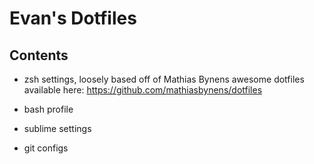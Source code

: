 Evan's Dotfiles
======

Contents
-------
* zsh settings, loosely based off of Mathias Bynens awesome dotfiles available here: https://github.com/mathiasbynens/dotfiles

* bash profile

* sublime settings

* git configs
